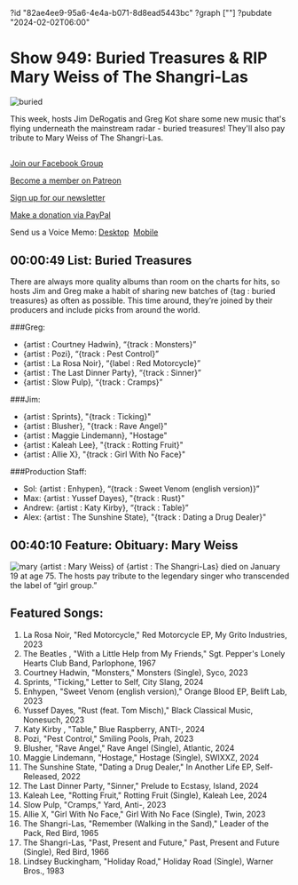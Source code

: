 ?id "82ae4ee9-95a6-4e4a-b071-8d8ead5443bc"
?graph [""]
?pubdate "2024-02-02T06:00"
# Show 949: Buried Treasures & RIP Mary Weiss of The Shangri-Las
![buried](https://static.soundopinions.org/images/2024/buried-treasures.jpg)

This week, hosts Jim DeRogatis and Greg Kot share some new music that's flying underneath the mainstream radar - buried treasures! They'll also pay tribute to Mary Weiss of The Shangri-Las.

## 

[Join our Facebook Group](https://bit.ly/3sivr9T)

[Become a member on Patreon](https://bit.ly/3slWZvc)

[Sign up for our newsletter](https://bit.ly/3eEvRnG)

[Make a donation via PayPal](https://bit.ly/3dmt9lU)

Send us a Voice Memo: [Desktop](bit.ly/2RyD5Ah)  [Mobile](sayhi.chat/soundops)


## 00:00:49 List: Buried Treasures

There are always more quality albums than room on the charts for hits, so hosts Jim and Greg make a habit of sharing new batches of {tag : buried treasures} as often as possible. This time around, they’re joined by their producers and include picks from around the world.

###Greg:
- {artist : Courtney Hadwin}, “{track : Monsters}”
- {artist : Pozi}, “{track : Pest Control}”
- {artist : La Rosa Noir}, “{label : Red Motorcycle}”
- {artist : The Last Dinner Party}, “{track : Sinner}”
- {artist : Slow Pulp}, “{track : Cramps}”

###Jim:
- {artist : Sprints}, "{track : Ticking}"
- {artist : Blusher}, "{track : Rave Angel}"
- {artist : Maggie Lindemann}, "Hostage"
- {artist : Kaleah Lee}, "{track : Rotting Fruit}"
- {artist : Allie X}, "{track : Girl With No Face}"

###Production Staff:
- Sol: {artist : Enhypen}, “{track : Sweet Venom (english version)}”
- Max: {artist : Yussef Dayes}, "{track : Rust}"
- Andrew: {artist : Katy Kirby}, “{track : Table}”
- Alex: {artist : The Sunshine State}, "{track : Dating a Drug Dealer}"

## 00:40:10 Feature: Obituary: Mary Weiss
![mary](https://static.soundopinions.org/images/2024/leader-of-the-pack-album.jpeg)
{artist : Mary Weiss} of {artist : The Shangri-Las} died on January 19 at age 75. The hosts pay tribute to the legendary singer who transcended the label of “girl group.”


## Featured Songs:

1. La Rosa Noir, "Red Motorcycle," Red Motorcycle EP, My Grito Industries, 2023
2. The Beatles , "With a Little Help from My Friends," Sgt. Pepper's Lonely Hearts Club Band, Parlophone, 1967
3. Courtney Hadwin, "Monsters," Monsters (Single), Syco, 2023
4. Sprints, "Ticking," Letter to Self, City Slang, 2024
5. Enhypen, "Sweet Venom (english version)," Orange Blood EP, Belift Lab, 2023
6. Yussef Dayes, "Rust (feat. Tom Misch)," Black Classical Music, Nonesuch, 2023
7. Katy Kirby , "Table," Blue Raspberry, ANTI-, 2024
8. Pozi, "Pest Control," Smiling Pools, Prah, 2023
9. Blusher, "Rave Angel," Rave Angel (Single), Atlantic, 2024
10. Maggie Lindemann, "Hostage," Hostage (Single), SWIXXZ, 2024
11. The Sunshine State, "Dating a Drug Dealer," In Another Life EP, Self-Released, 2022
12. The Last Dinner Party, "Sinner," Prelude to Ecstasy, Island, 2024
13. Kaleah Lee, "Rotting Fruit," Rotting Fruit (Single), Kaleah Lee, 2024
14. Slow Pulp, "Cramps," Yard, Anti-, 2023
15. Allie X, "Girl With No Face," Girl With No Face (Single), Twin, 2023
16. The Shangri-Las, "Remember (Walking in the Sand)," Leader of the Pack, Red Bird, 1965
17. The Shangri-Las, "Past, Present and Future," Past, Present and Future (Single), Red Bird, 1966
18. Lindsey Buckingham, "Holiday Road," Holiday Road (Single), Warner Bros., 1983